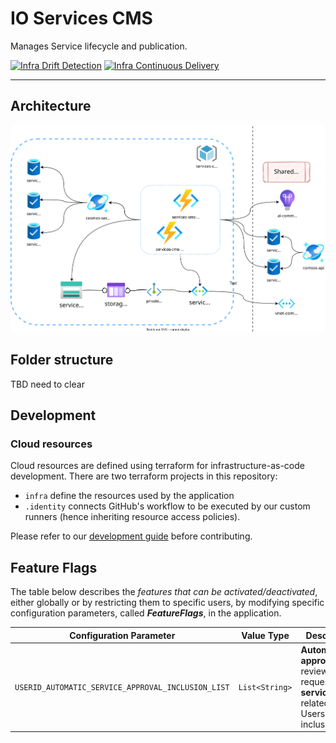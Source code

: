 # IO Services CMS

Manages Service lifecycle and publication.

[![Infra Drift Detection](https://github.com/pagopa/io-services-cms/actions/workflows/infra-drift-detection.yml/badge.svg?branch=master)](https://github.com/pagopa/io-services-cms/actions/workflows/infra-drift-detection.yml)
[![Infra Continuous Delivery](https://github.com/pagopa/io-services-cms/actions/workflows/infra-cd.yml/badge.svg?branch=master)](https://github.com/pagopa/io-services-cms/actions/workflows/infra-cd.yml)

---

## Architecture

![architecture](./docs/infra.drawio.svg)

## Folder structure

TBD need to clear

## Development

### Cloud resources

Cloud resources are defined using terraform for infrastructure-as-code development. There are two terraform projects in this repository:

- `infra` define the resources used by the application
- `.identity` connects GitHub's workflow to be executed by our custom runners (hence inheriting resource access policies).

Please refer to our [development guide](./docs/terraform-development.md) before contributing.

## Feature Flags

The table below describes the _features that can be activated/deactivated_, either globally or by restricting them to specific users, by modifying specific configuration parameters, called **_FeatureFlags_**, in the application.

| Configuration Parameter                            | Value Type     | Description                                                                                        |
| -------------------------------------------------- | -------------- | -------------------------------------------------------------------------------------------------- |
| `USERID_AUTOMATIC_SERVICE_APPROVAL_INCLUSION_LIST` | `List<String>` | **Automatically approve** review requests for **services** related to Users in the inclusion list. |
